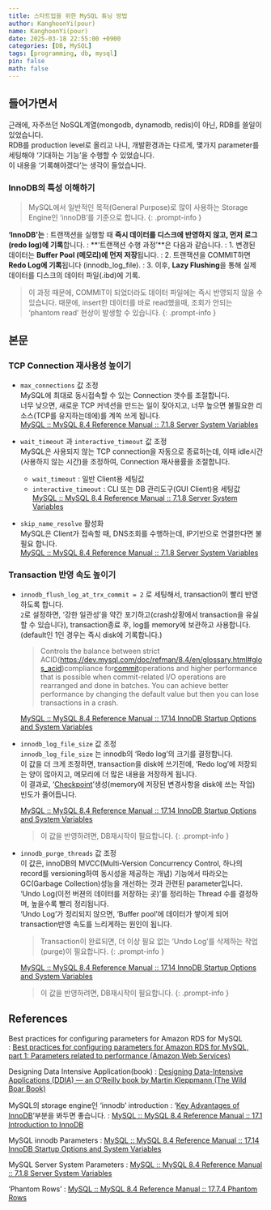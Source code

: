 ```yaml
---
title: 스타트업을 위한 MySQL 튜닝 방법
author: KanghoonYi(pour)
name: KanghoonYi(pour)
date: 2025-03-18 22:55:00 +0900
categories: [DB, MySQL]
tags: [programming, db, mysql]
pin: false
math: false
---
```


## 들어가면서

근래에, 자주쓰던 NoSQL계열(mongodb, dynamodb, redis)이 아닌, RDB를 쓸일이 있었습니다.  
RDB를 production level로 올리고 나니, 개발환경과는 다르게, 몇가지 parameter를 세팅해야 ‘기대하는 기능’을 수행할 수 있었습니다.  
이 내용을 ‘기록해야겠다’는 생각이 들었습니다.  

### InnoDB의 특성 이해하기

> MySQL에서 일반적인 목적(General Purpose)로 많이 사용하는 Storage Engine인 ‘innoDB’를 기준으로 합니다.
{: .prompt-info }

**‘InnoDB’는**
: 트랜잭션을 실행할 때 **즉시 데이터를 디스크에 반영하지 않고, 먼저 로그(redo log)에 기록**합니다.
: **‘트랜잭션 수행 과정’**은 다음과 같습니다.
: 1. 변경된 데이터는 **Buffer Pool (메모리)에 먼저 저장**됩니다.
: 2. 트랜잭션을 COMMIT하면 **Redo Log에 기록**됩니다 (innodb_log_file).
: 3. 이후, **Lazy Flushing**을 통해 실제 데이터를 디스크의 데이터 파일(.ibd)에 기록.

> 이 과정 때문에, COMMIT이 되었더라도 데이터 파일에는 즉시 반영되지 않을 수 있습니다.
때문에, insert한 데이터를 바로 read했을때, 조회가 안되는 ‘phantom read’ 현상이 발생할 수 있습니다.
{: .prompt-info }

## 본문

### TCP Connection 재사용성 높이기

- `max_connections` 값 조정  
  MySQL에 최대로 동시접속할 수 있는 Connection 갯수를 조절합니다.  
  너무 낮으면, 새로운 TCP 커넥션을 만드는 일이 잦아지고, 너무 높으면 불필요한 리소스(TCP를 유지하는데에)를 계쏙 쓰게 됩니다.  
  [MySQL :: MySQL 8.4 Reference Manual :: 7.1.8 Server System Variables](https://dev.mysql.com/doc/refman/8.4/en/server-system-variables.html#sysvar_max_connections)

- `wait_timeout` 과 `interactive_timeout` 값 조정  
  MySQL은 사용되지 않는 TCP connection을 자동으로 종료하는데, 이때 idle시간(사용하지 않는 시간)을 조정하여, Connection 재사용률을 조절합니다.  
    - `wait_timeout` : 일반 Client용 세팅값  
    - `interactive_timeout` : CLI 또는 DB 관리도구(GUI Client)용 세팅값  
  [MySQL :: MySQL 8.4 Reference Manual :: 7.1.8 Server System Variables](https://dev.mysql.com/doc/refman/8.4/en/server-system-variables.html#sysvar_wait_timeout)

- `skip_name_resolve` 활성화  
  MySQL은 Client가 접속할 때, DNS조회를 수행하는데, IP기반으로 연결한다면 불필요 합니다.  
  [MySQL :: MySQL 8.4 Reference Manual :: 7.1.8 Server System Variables](https://dev.mysql.com/doc/refman/8.4/en/server-system-variables.html#sysvar_skip_name_resolve)


### Transaction 반영 속도 높이기

- `innodb_flush_log_at_trx_commit = 2` 로 세팅해서, transaction이 빨리 반영하도록 합니다.  
  `2`로 설정하면, ‘강한 일관성’을 약간 포기하고(crash상황에서 transaction을 유실할 수 있습니다), transaction종료 후, log를 memory에 보관하고 사용합니다.(default인 1인 경우는 즉시 disk에 기록합니다.)  
  > Controls the balance between strict ACID(https://dev.mysql.com/doc/refman/8.4/en/glossary.html#glos_acid)compliance for[commit](https://dev.mysql.com/doc/refman/8.4/en/glossary.html#glos_commit)operations and higher performance that is possible when commit-related I/O operations are rearranged and done in batches. You can achieve better performance by changing the default value but then you can lose transactions in a crash.

  [MySQL :: MySQL 8.4 Reference Manual :: 17.14 InnoDB Startup Options and System Variables](https://dev.mysql.com/doc/refman/8.4/en/innodb-parameters.html#sysvar_innodb_flush_log_at_trx_commit)

- `innodb_log_file_size` 값 조정  
  `innodb_log_file_size` 는 innodb의 ‘Redo log’의 크기를 결정합니다.  
  이 값을 더 크게 조정하면, transaction을 disk에 쓰기전에, ‘Redo log’에 저장되는 양이 많아지고, 메모리에 더 많은 내용을 저장하게 됩니다.  
  이 결과로, ‘[Checkpoint](https://dev.mysql.com/doc/refman/8.4/en/glossary.html#glos_checkpoint)’생성(memory에 저장된 변경사항을 disk에 쓰는 작업) 빈도가 줄어듭니다.

  [MySQL :: MySQL 8.4 Reference Manual :: 17.14 InnoDB Startup Options and System Variables](https://dev.mysql.com/doc/refman/8.4/en/innodb-parameters.html#sysvar_innodb_log_file_size)

    > 이 값을 반영하려면, DB재시작이 필요합니다.
    {: .prompt-info }

- `innodb_purge_threads` 값 조정  
  이 값은, innoDB의 MVCC(Multi-Version Concurrency Control, 하나의 record를 versioning하여 동시성을 제공하는 개념) 기능에서 따라오는 GC(Garbage Collection)성능을 개선하는 것과 관련된 parameter입니다.  
  ‘Undo Log(이전 버젼의 데이터를 저장하는 곳)’를 정리하는 Thread 수를 결정하며, 높을수록 빨리 정리됩니다.  
  ‘Undo Log’가 정리되지 않으면, ‘Buffer pool’에 데이터가 쌓이게 되어 transaction반영 속도를 느리게하는 원인이 됩니다.  
    > Transaction이 완료되면, 더 이상 필요 없는 ‘Undo Log’를 삭제하는 작업(purge)이 필요합니다.
    {: .prompt-info }

  [MySQL :: MySQL 8.4 Reference Manual :: 17.14 InnoDB Startup Options and System Variables](https://dev.mysql.com/doc/refman/8.4/en/innodb-parameters.html#sysvar_innodb_purge_threads)

    > 이 값을 반영하려면, DB재시작이 필요합니다.
    {: .prompt-info }


## References
Best practices for configuring parameters for Amazon RDS for MySQL  
: [Best practices for configuring parameters for Amazon RDS for MySQL, part 1: Parameters related to performance (Amazon Web Services)](https://aws.amazon.com/ko/blogs/database/best-practices-for-configuring-parameters-for-amazon-rds-for-mysql-part-1-parameters-related-to-performance/)

Designing Data Intensive Application(book)
: [Designing Data-Intensive Applications (DDIA) — an O’Reilly book by Martin Kleppmann (The Wild Boar Book)](https://dataintensive.net/)

MySQL의 storage engine인 ‘innodb’ introduction
: ‘[Key Advantages of InnoDB](https://dev.mysql.com/doc/refman/8.4/en/innodb-introduction.html)’부분을 봐두면 좋습니다.
: [MySQL :: MySQL 8.4 Reference Manual :: 17.1 Introduction to InnoDB](https://dev.mysql.com/doc/refman/8.4/en/innodb-introduction.html)

MySQL innodb Parameters
: [MySQL :: MySQL 8.4 Reference Manual :: 17.14 InnoDB Startup Options and System Variables](https://dev.mysql.com/doc/refman/8.4/en/innodb-parameters.html)

MySQL Server System Parameters
: [MySQL :: MySQL 8.4 Reference Manual :: 7.1.8 Server System Variables](https://dev.mysql.com/doc/refman/8.4/en/server-system-variables.html)

‘Phantom Rows’
: [MySQL :: MySQL 8.4 Reference Manual :: 17.7.4 Phantom Rows](https://dev.mysql.com/doc/refman/8.4/en/innodb-next-key-locking.html)

